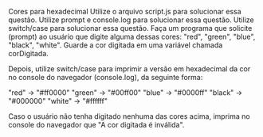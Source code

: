 Cores para hexadecimal
Utilize o arquivo script.js para solucionar essa questão.
Utilize prompt e console.log para solucionar essa questão.
Utilize switch/case para solucionar essa questão.
Faça um programa que solicite (prompt) ao usuário que digite alguma dessas cores: "red", "green", "blue", "black", "white". Guarde a cor digitada em uma variável chamada corDigitada.

Depois, utilize switch/case para imprimir a versão em hexadecimal da cor no console do navegador (console.log), da seguinte forma:

"red" -> "#ff0000"
"green" -> "#00ff00"
"blue" -> "#0000ff"
"black" -> "#000000"
"white" -> "#ffffff"

Caso o usuário não tenha digitado nenhuma das cores acima, imprima no console do navegador que "A cor digitada é inválida".